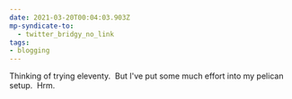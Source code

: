 ```yaml
---
date: 2021-03-20T00:04:03.903Z
mp-syndicate-to:
  - twitter_bridgy_no_link
tags:
- blogging
---
```


Thinking of trying eleventy. &nbsp;But I've put some much effort into my pelican setup. &nbsp;Hrm.

